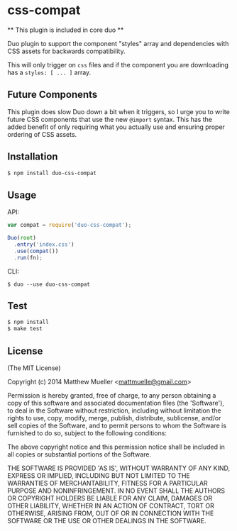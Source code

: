
# css-compat

  ** This plugin is included in core duo **

  Duo plugin to support the component "styles" array and dependencies with CSS assets for backwards compatibility.

  This will only trigger on `css` files and if the component you are downloading has a `styles: [ ... ]` array.

## Future Components

  This plugin does slow Duo down a bit when it triggers, so I urge you to write future CSS components that use the new `@import` syntax. This has the added benefit of only requiring what you actually use and ensuring proper ordering of CSS assets.

## Installation

```bash
$ npm install duo-css-compat
```

## Usage

API:

```js
var compat = require('duo-css-compat');

Duo(root)
  .entry('index.css')
  .use(compat())
  .run(fn);
```

CLI:

```
$ duo --use duo-css-compat
```

## Test

```bash
$ npm install
$ make test
```

## License

(The MIT License)

Copyright (c) 2014 Matthew Mueller &lt;mattmuelle@gmail.com&gt;

Permission is hereby granted, free of charge, to any person obtaining
a copy of this software and associated documentation files (the
'Software'), to deal in the Software without restriction, including
without limitation the rights to use, copy, modify, merge, publish,
distribute, sublicense, and/or sell copies of the Software, and to
permit persons to whom the Software is furnished to do so, subject to
the following conditions:

The above copyright notice and this permission notice shall be
included in all copies or substantial portions of the Software.

THE SOFTWARE IS PROVIDED 'AS IS', WITHOUT WARRANTY OF ANY KIND,
EXPRESS OR IMPLIED, INCLUDING BUT NOT LIMITED TO THE WARRANTIES OF
MERCHANTABILITY, FITNESS FOR A PARTICULAR PURPOSE AND NONINFRINGEMENT.
IN NO EVENT SHALL THE AUTHORS OR COPYRIGHT HOLDERS BE LIABLE FOR ANY
CLAIM, DAMAGES OR OTHER LIABILITY, WHETHER IN AN ACTION OF CONTRACT,
TORT OR OTHERWISE, ARISING FROM, OUT OF OR IN CONNECTION WITH THE
SOFTWARE OR THE USE OR OTHER DEALINGS IN THE SOFTWARE.
